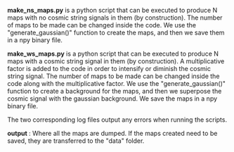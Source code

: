 **make_ns_maps.py** is a python script that can be executed to produce N maps with no cosmic string signals in them (by construction). The number of maps to be made can be changed inside the code. We use the "generate_gaussian()" function to create the maps, and then we save them in a npy binary file.


**make_ws_maps.py** is a python script that can be executed to produce N maps with a cosmic string signal in them (by construction). A multiplicative factor is added to the code in order to intensify or diminish the cosmic string signal. The number of maps to be made can be changed inside the code along with the multiplicative factor. We use the "generate_gaussian()" function to create a background for the maps, and then we superpose the cosmic signal with the gaussian background. We save the maps in a npy binary file.

The two corresponding log files output any errors when running the scripts.

**output** : Where all the maps are dumped. If the maps created need to be saved, they are transferred to the "data" folder.
